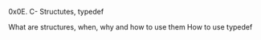 0x0E. C- Structutes, typedef

What are structures, when, why and how to use them
How to use typedef
